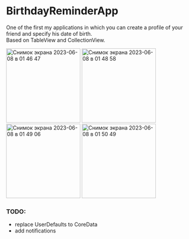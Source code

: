 # BirthdayReminderApp
One of the first my applications in which you can create a profile of your friend and specify his date of birth. <br>
Based on TableView and CollectionView.<br>
<div>
<img width="200" alt="Снимок экрана 2023-06-08 в 01 46 47" src="https://github.com/VladEnbaev/BirthdayReminderApp/assets/116029905/4e978221-7b5d-4508-baf9-dd949c527963">
<img width="200" alt="Снимок экрана 2023-06-08 в 01 48 58" src="https://github.com/VladEnbaev/BirthdayReminderApp/assets/116029905/88ef4bca-74d4-4c80-8d9e-88946182af70">
<img width="200" alt="Снимок экрана 2023-06-08 в 01 49 06" src="https://github.com/VladEnbaev/BirthdayReminderApp/assets/116029905/797e336d-ecd7-4241-86e9-06e274d77e04">
<img width="200" alt="Снимок экрана 2023-06-08 в 01 50 49" src="https://github.com/VladEnbaev/BirthdayReminderApp/assets/116029905/69c39e91-0fc9-48b0-92b2-a6315578f4dc">
<div>

### TODO: <br>
 * replace UserDefaults to CoreData
 * add notifications

